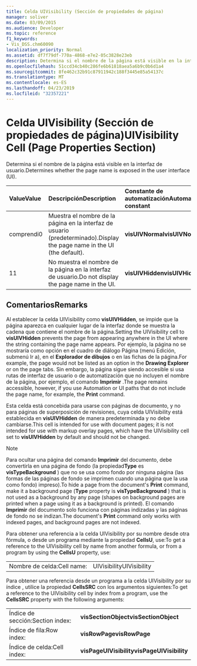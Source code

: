 ```yaml
---
title: Celda UIVisibility (Sección de propiedades de página)
manager: soliver
ms.date: 03/09/2015
ms.audience: Developer
ms.topic: reference
f1_keywords:
- Vis_DSS.chm60090
localization_priority: Normal
ms.assetid: df7f79df-770a-4868-e7e2-05c3828e23eb
description: Determina si el nombre de la página está visible en la interfaz de usuario.
ms.openlocfilehash: 51ccd34cb40c286fe6b61818aea5a6b9c0b6d1a4
ms.sourcegitcommit: 8fe462c32b91c87911942c188f3445e85a54137c
ms.translationtype: MT
ms.contentlocale: es-ES
ms.lasthandoff: 04/23/2019
ms.locfileid: "32357221"
---
```

# <a name="uivisibility-cell-page-properties-section"></a><span data-ttu-id="daec8-103">Celda UIVisibility (Sección de propiedades de página)</span><span class="sxs-lookup"><span data-stu-id="daec8-103">UIVisibility Cell (Page Properties Section)</span></span>

<span data-ttu-id="daec8-104">Determina si el nombre de la página está visible en la interfaz de usuario.</span><span class="sxs-lookup"><span data-stu-id="daec8-104">Determines whether the page name is exposed in the user interface (UI).</span></span>
  
|<span data-ttu-id="daec8-105">**Value**</span><span class="sxs-lookup"><span data-stu-id="daec8-105">**Value**</span></span>|<span data-ttu-id="daec8-106">**Descripción**</span><span class="sxs-lookup"><span data-stu-id="daec8-106">**Description**</span></span>|<span data-ttu-id="daec8-107">**Constante de automatización**</span><span class="sxs-lookup"><span data-stu-id="daec8-107">**Automation constant**</span></span>|
|:-----|:-----|:-----|
|<span data-ttu-id="daec8-108">comprendi</span><span class="sxs-lookup"><span data-stu-id="daec8-108">0</span></span>  <br/> |<span data-ttu-id="daec8-109">Muestra el nombre de la página en la interfaz de usuario (predeterminado).</span><span class="sxs-lookup"><span data-stu-id="daec8-109">Display the page name in the UI (the default).</span></span>  <br/> |<span data-ttu-id="daec8-110">**visUIVNormal**</span><span class="sxs-lookup"><span data-stu-id="daec8-110">**visUIVNormal**</span></span> <br/> |
|<span data-ttu-id="daec8-111">1</span><span class="sxs-lookup"><span data-stu-id="daec8-111">1</span></span>  <br/> |<span data-ttu-id="daec8-112">No muestra el nombre de la página en la interfaz de usuario.</span><span class="sxs-lookup"><span data-stu-id="daec8-112">Do not display the page name in the UI.</span></span>  <br/> |<span data-ttu-id="daec8-113">**visUIVHidden**</span><span class="sxs-lookup"><span data-stu-id="daec8-113">**visUIVHidden**</span></span> <br/> |
   
## <a name="remarks"></a><span data-ttu-id="daec8-114">Comentarios</span><span class="sxs-lookup"><span data-stu-id="daec8-114">Remarks</span></span>

<span data-ttu-id="daec8-115">Al establecer la celda UIVisibility como **visUIVHidden**, se impide que la página aparezca en cualquier lugar de la interfaz donde se muestra la cadena que contiene el nombre de la página.</span><span class="sxs-lookup"><span data-stu-id="daec8-115">Setting the UIVisibility cell to **visUIVHidden** prevents the page from appearing anywhere in the UI where the string containing the page name appears.</span></span> <span data-ttu-id="daec8-116">Por ejemplo, la página no se mostraría como opción en el cuadro de diálogo Página (menú Edición, submenú Ir a), en el **Explorador de dibujos** o en las fichas de la página.</span><span class="sxs-lookup"><span data-stu-id="daec8-116">For example, the page would not be listed as an option in the **Drawing Explorer** or on the page tabs.</span></span> <span data-ttu-id="daec8-117">Sin embargo, la página sigue siendo accesible si usa rutas de interfaz de usuario o de automatización que no incluyen el nombre de la página, por ejemplo, el comando **Imprimir** .</span><span class="sxs-lookup"><span data-stu-id="daec8-117">The page remains accessible, however, if you use Automation or UI paths that do not include the page name, for example, the **Print** command.</span></span> 
  
 <span data-ttu-id="daec8-118">Esta celda está concebida para usarse con páginas de documento, y no para páginas de superposición de revisiones, cuya celda UIVisibility está establecida en **visUIVHidden** de manera predeterminada y no debe cambiarse.</span><span class="sxs-lookup"><span data-stu-id="daec8-118">This cell is intended for use with document pages; it is not intended for use with markup overlay pages, which have the UIVisibility cell set to **visUIVHidden** by default and should not be changed.</span></span> 
  
> [!NOTE]
> <span data-ttu-id="daec8-119">Para ocultar una página del comando **Imprimir** del documento, debe convertirla en una página de fondo (la propiedad**Type** es **visTypeBackground** ) que no se usa como fondo por ninguna página (las formas de las páginas de fondo se imprimen cuando una página que la usa como fondo) impreso).</span><span class="sxs-lookup"><span data-stu-id="daec8-119">To hide a page from the document's **Print** command, make it a background page (**Type** property is **visTypeBackground** ) that is not used as a background by any page (shapes on background pages are printed when a page using it as a background is printed).</span></span> <span data-ttu-id="daec8-120">El comando **Imprimir** del documento solo funciona con páginas indizadas y las páginas de fondo no se indizan.</span><span class="sxs-lookup"><span data-stu-id="daec8-120">The document's **Print** command only works with indexed pages, and background pages are not indexed.</span></span> 
  
<span data-ttu-id="daec8-121">Para obtener una referencia a la celda UIVisibility por su nombre desde otra fórmula, o desde un programa mediante la propiedad **CellsU**, use:</span><span class="sxs-lookup"><span data-stu-id="daec8-121">To get a reference to the UIVisibility cell by name from another formula, or from a program by using the **CellsU** property, use:</span></span> 
  
|||
|:-----|:-----|
|<span data-ttu-id="daec8-122">Nombre de celda:</span><span class="sxs-lookup"><span data-stu-id="daec8-122">Cell name:</span></span>  <br/> |<span data-ttu-id="daec8-123">UIVisibility</span><span class="sxs-lookup"><span data-stu-id="daec8-123">UIVisibility</span></span>  <br/> |
   
<span data-ttu-id="daec8-124">Para obtener una referencia desde un programa a la celda UIVisibility por su índice
, utilice la propiedad **CellsSRC** con los argumentos siguientes:</span><span class="sxs-lookup"><span data-stu-id="daec8-124">To get a reference to the UIVisibility cell by index from a program, use the **CellsSRC** property with the following arguments:</span></span> 
  
|||
|:-----|:-----|
|<span data-ttu-id="daec8-125">Índice de sección:</span><span class="sxs-lookup"><span data-stu-id="daec8-125">Section index:</span></span>  <br/> |<span data-ttu-id="daec8-126">**visSectionObject**</span><span class="sxs-lookup"><span data-stu-id="daec8-126">**visSectionObject**</span></span> <br/> |
|<span data-ttu-id="daec8-127">Índice de fila:</span><span class="sxs-lookup"><span data-stu-id="daec8-127">Row index:</span></span>  <br/> |<span data-ttu-id="daec8-128">**visRowPage**</span><span class="sxs-lookup"><span data-stu-id="daec8-128">**visRowPage**</span></span> <br/> |
|<span data-ttu-id="daec8-129">Índice de celda:</span><span class="sxs-lookup"><span data-stu-id="daec8-129">Cell index:</span></span>  <br/> |<span data-ttu-id="daec8-130">**visPageUIVisibility**</span><span class="sxs-lookup"><span data-stu-id="daec8-130">**visPageUIVisibility**</span></span> <br/> |
   

